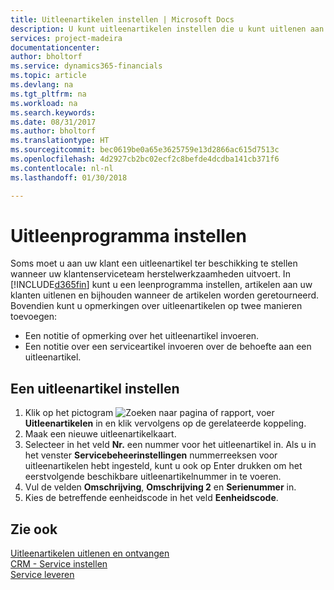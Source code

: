 ```yaml
---
title: Uitleenartikelen instellen | Microsoft Docs
description: U kunt uitleenartikelen instellen die u kunt uitlenen aan klanten ter vervanging van serviceartikelen waarvoor service wordt uitgevoerd.
services: project-madeira
documentationcenter: 
author: bholtorf
ms.service: dynamics365-financials
ms.topic: article
ms.devlang: na
ms.tgt_pltfrm: na
ms.workload: na
ms.search.keywords: 
ms.date: 08/31/2017
ms.author: bholtorf
ms.translationtype: HT
ms.sourcegitcommit: bec0619be0a65e3625759e13d2866ac615d7513c
ms.openlocfilehash: 4d2927cb2bc02ecf2c8befde4dcdba141cb371f6
ms.contentlocale: nl-nl
ms.lasthandoff: 01/30/2018

---
```

# <a name="set-up-a-loaner-program"></a>Uitleenprogramma instellen
Soms moet u aan uw klant een uitleenartikel ter beschikking te stellen wanneer uw klantenserviceteam herstelwerkzaamheden uitvoert. In [!INCLUDE[d365fin](includes/d365fin_md.md)] kunt u een leenprogramma instellen, artikelen aan uw klanten uitlenen en bijhouden wanneer de artikelen worden geretourneerd. Bovendien kunt u opmerkingen over uitleenartikelen op twee manieren toevoegen:  
  
* Een notitie of opmerking over het uitleenartikel invoeren.  
* Een notitie over een serviceartikel invoeren over de behoefte aan een uitleenartikel.  

## <a name="to-set-up-a-loaner"></a>Een uitleenartikel instellen  
1. Klik op het pictogram ![Zoeken naar pagina of rapport](media/ui-search/search_small.png "pictogram Zoeken naar pagina of rapport"), voer **Uitleenartikelen** in en klik vervolgens op de gerelateerde koppeling.  
2. Maak een nieuwe uitleenartikelkaart. 
3. Selecteer in het veld **Nr.** een nummer voor het uitleenartikel in. Als u in het venster **Servicebeheerinstellingen** nummerreeksen voor uitleenartikelen hebt ingesteld, kunt u ook op Enter drukken om het eerstvolgende beschikbare uitleenartikelnummer in te voeren.  
4. Vul de velden **Omschrijving**, **Omschrijving 2** en **Serienummer** in.  
5. Kies de betreffende eenheidscode in het veld **Eenheidscode**.  
  
## <a name="see-also"></a>Zie ook
[Uitleenartikelen uitlenen en ontvangen](service-how-to-lend-receive-loaners.md)  
[CRM - Service instellen](service-setup-service.md)  
[Service leveren](service-deliver-service.md)  


